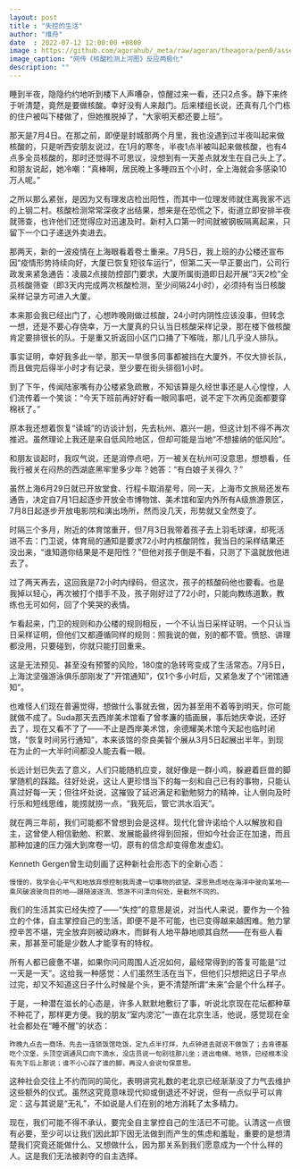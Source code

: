```yaml
---
layout: post
title : "失控的生活"
author: "维舟"
date  : 2022-07-12 12:00:00 +0800
image : https://github.com/agorahub/_meta/raw/agoran/theagora/pen0/assets/images/c1/c1-20220712-03.jpg
image_caption: "网传《核酸检测上河图》反应两极化"
description: ""
---
```


睡到半夜，隐隐约约地听到楼下人声嘈杂，惊醒过来一看，还只2点多。静下来终于听清楚，竟然是要做核酸。幸好没有人来敲门。后来楼组长说，还真有几个门栋的住户被叫下楼做了，但她推脱掉了，“大家明天都还要上班”。

<!--more-->

那天是7月4日。在那之前，即便是封城那两个月里，我也没遇到过半夜叫起来做核酸的，只是听西安朋友说过，在1月的寒冬，半夜1点半被叫起来做核酸，也有4点多全员核酸的，那时还觉得不可思议，没想到有一天差点就发生在自己头上了。和朋友说起，她冷嘲：“真棒啊，居民晚上多睡四五个小时，全上海就会多感染10万人呢。”

之所以那么紧张，是因为又有理发店检出阳性，而其中一位理发师就住离我家不远的上钢二村。核酸检测常常深夜才出结果，想来是在恐慌之下，街道立即安排半夜就筛查，也许他们还觉得应对迅速及时。新村入口第一时间就被钢板隔离起来，只留下一个口子递送外卖进去。

那两天，新的一波疫情在上海眼看着卷土重来。7月5日，我上班的办公楼还宣布因“疫情形势持续向好，大厦已恢复短驳车运行”，但第二天一早正要出门，公司行政发来紧急通告：凌晨2点接防控部门要求，大厦所属街道即日起开展“3天2检”全员核酸筛查（即3天内完成两次核酸检测，至少间隔24小时），必须持有当日核酸采样记录方可进入大厦。

本来那会我已经出门了，心想昨晚刚做过核酸，24小时内阴性应该没事，但转念一想，还是不要心存侥幸，万一大厦真的只认当日核酸采样记录，那在楼下做核酸肯定要排很长的队。于是重又折返回小区门口捅了下喉咙，那儿几乎没人排队。

事实证明，幸好我多此一举，那天一早很多同事都被挡在大厦外，不仅大排长队，而且做完后得半小时才有记录，至少要在街头徘徊1小时。

到了下午，传闻陆家嘴有办公楼紧急疏散，不知该算是久经世事还是人心惶惶，人们流传着一个笑谈：“今天下班前再好好看一眼同事吧，说不定下次再见面都要穿棉袄了。”

原本我还想着恢复“读城”的访谈计划，先去杭州、嘉兴一趟，但这计划不得不再次推迟。虽然理论上我还是来自低风险地区，但却可能是当地“不想接纳的低风险”。

和朋友谈起时，我叹气说，还是消停点吧，万一被关在杭州可没意思，想想看，任我行被关在闷热的西湖底黑牢里多少年？她答：“有白娘子关得久？”

虽然上海6月29日就已开放堂食、行程卡取消星号，同一天，上海市文旅局还发布通告，决定自7月1日起逐步开放全市博物馆、美术馆和室内外所有A级旅游景区，7月8日起逐步开放电影院和演出场所，然而没几天，形势就又全然变了。

时隔三个多月，附近的体育馆重开，但7月3日我带着孩子去上羽毛球课，却死活进不去：门卫说，体育局的通知是要求72小时内核酸阴性，我当日的采样结果还没出来，“谁知道你结果是不是阳性？”但他对孩子倒是不看，只测了下温就放他进去了。

过了两天再去，这回我是72小时内绿码，但这次，孩子的核酸码他也要看。也是我掉以轻心，再次被打个措手不及，孩子刚好过了72小时，只能向教练道歉，教练也无可如何，回了个笑哭的表情。

乍看起来，门卫的规则和办公楼的规则相反，一个不认当日采样证明，一个只认当日采样证明，但他们又都遵循同样的规则：照我说的做，别的都不管。愤怒、讲理都没用，只要碰到，你就只能打回重来。

这是无法预见、甚至没有预警的风险，180度的急转弯变成了生活常态。7月5日，上海沈坚强游泳俱乐部刚发了“开馆通知”，仅1个多小时后，又紧急发了个“闭馆通知”。

也难怪人们现在普遍觉得，想做什么事就去做，因为甚至用不着等到明天，你可能就做不成了。Suda那天去西岸美术馆看了曾孝濂的插画展，事后她庆幸说，还好去了，现在又看不了了——不止是西岸美术馆，余德耀美术馆今天起也临时闭馆，“恢复时间另行通知”，本来该馆的奈良美智个展从3月5日起展出半年，到现在为止的一大半时间都没人能去看一眼。

长远计划已失去了意义，人们只能随机应变，就好像是一群小鸡，躲避着巨兽的脚掌随机的踩踏。往好处说，这让人更珍惜当下的每一刻和自己已有的事物，只能认真过好每一天；但往坏处说，这摧毁了延迟满足和勤勉努力的精神，让人倒向及时行乐和短线思维，能捞就捞一点，“我死后，管它洪水滔天”。

就在两三年前，我们可能都不曾想到会是这样。现代化曾许诺给个人以解放和自主，这曾使人相信勤勉、积累、发展能最终得到回报，但如今社会正在加速，而且那种加速的压力强大到席卷一切，原有的信念却变得愈发虚幻。

Kenneth Gergen曾生动刻画了这种新社会形态下的全新心态：

`慢慢的，我学会心平气和地放弃想控制我周遭一切事物的欲望。深思熟虑地在海洋中驶向某地——乘风破浪驶向目的地——跟随波逐流、悠游不问漂向何处，是截然不同的。`

我们的生活其实已经失控了——“失控”的意思是说，对当代人来说，要作为一个独立的个体，自主掌控自己的生活，即便不是不可能，也已变得越来越困难。勉力掌控辛苦不堪，完全放弃则被动麻木，而鲜有人地平静地顺其自然——在有些人看来，那甚至可能是少数人才能享有的特权。

所有人都已疲惫不堪，如果你问问周围人近况如何，最经常得到的答复可能是“过一天是一天”。这给我一种感觉：人们虽然生活在当下，但他们只想把这日子早点过完，却又不知道这日子什么时候是个头，更不清楚所谓“未来”会是个什么样子。

于是，一种潜在滋长的心态是，许多人默默地敷衍了事，听说北京现在花坛都种草不种花了，那样更方便。我的朋友“室内滂沱”一直在北京生活，他说，感觉现在全社会都处在“睡不醒”的状态：

`昨晚九点去一商场，先去一连锁饭馆吃饭，定九点半打烊，九点钟进去就说不做饭了；去肯德基吃个汉堡，头顶空调通风口向下滴水，没店员说一句别往那儿坐；进出电梯、地铁，已经根本没有先下后上那说；谁不小心踩了谁的脚，再没人会说句保意思。`

这种社会交往上不约而同的简化，表明讲究礼数的老北京已经渐渐没了力气去维护这些额外的仪式。虽然这究竟意味现代抑或倒退还不好说，但有一点似乎可以肯定：这与其说是“无礼”，不如说是人们在别的地方消耗了太多精力。

现在，我们可能不得不承认，要完全自主掌控自己的生活已不可能。认清这一点很有必要，至少可以让我们因此卸下因无法做到而产生的焦虑和羞耻，重要的是想清楚我们究竟还能做什么、又想做什么，因为那关系到我们愿意成为一个什么样的人。这是我们无法被剥夺的自主选择。

<!--END-->
